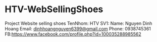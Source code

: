 # HTV-WebSellingShoes
Project Website selling shoes
TenNhom: HTV
SV1:
Name: Nguyen Dinh Hoang 
Email: dinhhoangnguyen6399@gmail.com 
Phone: 0938745361 
FB:https://www.facebook.com/profile.php?id=100035288985562

